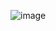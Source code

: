 ![image](https://cloud.githubusercontent.com/assets/25048836/23283017/7648a14c-f9e9-11e6-9745-f87dcbfd867c.png)
